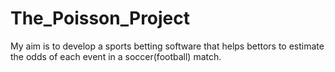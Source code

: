 # The_Poisson_Project

My aim is to develop a sports betting software that helps bettors to 
estimate the odds of each event in a soccer(football) match.

